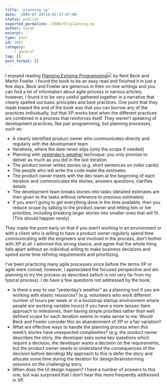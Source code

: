 ```yaml
---
title: 'planning xp'
date: '2009-07-28T14:02:37-07:00'
status: publish
exported_permalink: /2009/07/planning-xp
author: sarah
excerpt: ''
type: post
id: 1862
category:
    - general
tag: []
post_format: []
---
```

I enjoyed reading [Planning Extreme Programming](http://www.amazon.com/gp/product/0201710919?ie=UTF8&tag=ultrasaurus-20&linkCode=as2&camp=1789&creative=390957&creativeASIN=0201710919)![](http://www.assoc-amazon.com/e/ir?t=ultrasaurus-20&l=as2&o=1&a=0201710919) by Kent Beck and Martin Fowler. I found the book to be an easy read and finished it in just a few days. Beck and Fowler are generous in their on-line writings and you can find a lot of information about agile process in various articles; however, I found it to be very useful gathered together in a narrative that clearly spelled out basic principles and best practices. One point that they made toward the end of the book was that you can borrow any of the practices individually, but that XP works best when the different practices are combined in a process that reinforces itself. They weren’t speaking of development practices, like pair programming, but planning processes, such as:

- A clearly identified product owner who communicates directly and regularly with the development team
- Iterations, where the date never slips (only the scope if needed)
- Planning with [yesterday’s weather](http://martinfowler.com/bliki/YesterdaysWeather.html) technique: you only promise to deliver as much as you did in the last iteration
- The product owner writes stories (e.g. short sentences on index cards)
- The people who will write the code make the estimates
- The product owner meets with the dev team at the beginning of each iteration and communicates the stories, answers questions, clarifies details
- The development team breaks stories into tasks (detailed estimates are then given to the tasks without reference to previous estimates)
- If you aren’t going to get everything done in the time available, then you reduce scope by talking to the product owner and letting him or her prioritize, including breaking larger stories into smaller ones that will fit. (This should happen rarely)

They made the point early on that if you aren’t working in an environment or with a client who is willing to have a product owner regularly spend time communicating with the engineers and involved in the process, don’t bother with XP at all. I admired this strong stance, and agree that the whole thing falls apart without an individual willing to make business decisions and spend some time refining requirements and prioritizing.

I’ve been practicing many agile processes since before the terms XP or agile were coined; however, I appreciated the focused perspective and am planning to try the process as described (which is not very far from my typical process). I do have a few questions not addressed by the book:

- Is there a way to use “yesterday’s weather” as a planning tool if you are working with elastic resources? (e.g. volunteers who work different number of hours per week or in a bootstrap startup environment where people are working variable hours) if you have a more laissez-faire approach to milestones, then having simple priorities rather than well defined scope for each iteration seems to make sense to me. Would Beck and Fowler consider this an abandonment of XP or a fair variation?
- What are effective ways to handle the planning process when this week’s stories have unexpected complexities? (e.g. the product owner describes the story, the developer asks some key questions which require a decision, the developer wants a decision on the requirements, but the product owner needs to understand the consequences of the decision before deciding) My approach to this is defer the story and allocate some time during the iteration for design/brainstorming sessions on the challenging story.
- When does the UI design happen? I have a number of answers to this one, but was surprised that I don’t hear this more frequently addressed in XP.